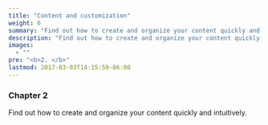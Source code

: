```yaml
---
title: "Content and customization"
weight: 6
summary: "Find out how to create and organize your content quickly and intuitively."
description: "Find out how to create and organize your content quickly and intuitively."
images: 
  - ""
pre: "<b>2. </b>"
lastmod: 2017-03-03T14:15:59-06:00
---
```


### Chapter 2

Find out how to create and organize your content quickly and intuitively.